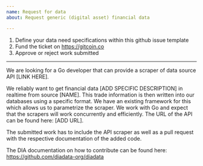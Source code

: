 ```yaml
---
name: Request for data
about: Request generic (digital asset) financial data

---
```


1. Define your data need specifications within this github issue template
2. Fund the ticket on https://gitcoin.co 
3. Approve or reject work submitted
__________________

We are looking for a Go developer that can provide a scraper of data source API [LINK HERE].

We reliably want to get financial data [ADD SPECIFIC DESCRIPTION] in realtime from source [NAME]. This trade information is then written into our databases using a specific format. We have an existing framework for this which allows us to parametrize the scraper. We work with Go and expect that the scrapers will work concurrently and efficiently.
The URL of the API can be found here: [ADD URL].

The submitted work has to include the API scraper as well as a pull request with the respective documentation of the added code.

The DIA documentation on how to contribute can be found here: https://github.com/diadata-org/diadata
